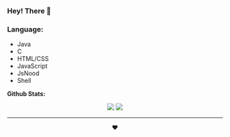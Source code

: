 ### Hey! There 👋

### Language:

- Java
- C
- HTML/CSS
- JavaScript
- JsNood
- Shell

**Github Stats:**

<p align="center">
  <img src="https://github-readme-stats.vercel.app/api?username=santuroy7&show_icons=true&theme=dracula&line_height=32">
  <img src="https://github-readme-stats.vercel.app/api/top-langs/?username=santuroy7&count_private=true&theme=dracula">
</p>
<hr>

 <p align="center">
    ❤
 </p>

